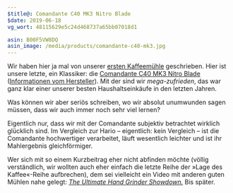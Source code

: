 ```yaml
---
$title@: Comandante C40 MK3 Nitro Blade
$date: 2019-06-18
vg_wort: 48115629e5c24d468737a65bb07018d1

asin: B00F5VW8DQ
asin_image: /media/products/comandante-c40-mk3.jpg
---
```


Wir haben hier ja mal von unserer [ersten Kaffeemühle]([url('/content/posts/20171002.md')]) geschrieben. Hier ist unsere letzte, ein Klassiker: die [Comandante C40 MK3 Nitro Blade](https://www.amazon.de/dp/B00F5VW8DQ/?tag=hhk-21) ([Informationen vom Hersteller](https://comandantegrinder.com/)). Mit der sind wir _mega-zufrieden_, das war ganz klar einer unserer besten Haushaltseinkäufe in den letzten Jahren.

Was können wir aber seriös schreiben, wo wir absolut unumwunden sagen müssen, dass wir auch immer noch sehr viel lernen?

Eigentlich nur, dass wir mit der Comandante subjektiv betrachtet wirklich glücklich sind. Im Vergleich zur Hario – eigentlich: kein Vergleich – ist die Comandante hochwertiger verarbeitet, läuft wesentlich leichter und ist ihr Mahlergebnis gleichförmiger.

Wer sich mit so einem Kurzbeitrag eher nicht abfinden möchte (völlig verständlich, wir wollten auch eher einfach die letzte Reihe der »Lage des Kaffee«-Reihe aufbrechen), dem sei vielleicht ein Video mit anderen guten Mühlen nahe gelegt: [_The Ultimate Hand Grinder Showdown._](https://www.youtube.com/watch?v=dn9OuRl1F3k) Bis später.